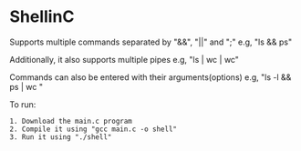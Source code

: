 # ShellinC
Supports multiple commands separated by "&&", "||" and ";" e.g, "ls && ps"

Additionally, it also supports multiple pipes e.g, "ls | wc | wc"

Commands can also be entered with their arguments(options) e.g, "ls -l && ps | wc "


To run:
```
1. Download the main.c program
2. Compile it using "gcc main.c -o shell"
3. Run it using "./shell"
```
